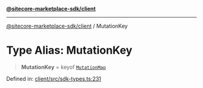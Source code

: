 [**@sitecore-marketplace-sdk/client**](../README.md)

***

[@sitecore-marketplace-sdk/client](../README.md) / MutationKey

# Type Alias: MutationKey

> **MutationKey** = keyof [`MutationMap`](../interfaces/MutationMap.md)

Defined in: [client/src/sdk-types.ts:231](https://github.com/Sitecore/sitecore-marketplace-sdk/blob/a15dca7cb666bfc995f5b0ffe9b11bcaff15c96c/packages/client/src/sdk-types.ts#L231)
